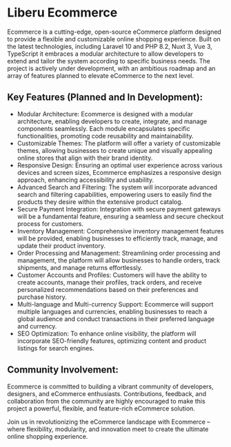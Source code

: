 # Liberu Ecommerce

Ecommerce is a cutting-edge, open-source eCommerce platform designed to provide a flexible and customizable online shopping experience. Built on the latest technologies, including Laravel 10 and PHP 8.2, Nuxt 3, Vue 3, TypeScript it embraces a modular architecture to allow developers to extend and tailor the system according to specific business needs. The project is actively under development, with an ambitious roadmap and an array of features planned to elevate eCommerce to the next level.

## Key Features (Planned and In Development):

* Modular Architecture: Ecommerce is designed with a modular architecture, enabling developers to create, integrate, and manage components seamlessly. Each module encapsulates specific functionalities, promoting code reusability and maintainability.
* Customizable Themes: The platform will offer a variety of customizable themes, allowing businesses to create unique and visually appealing online stores that align with their brand identity.
* Responsive Design: Ensuring an optimal user experience across various devices and screen sizes, Ecommerce emphasizes a responsive design approach, enhancing accessibility and usability.
* Advanced Search and Filtering: The system will incorporate advanced search and filtering capabilities, empowering users to easily find the products they desire within the extensive product catalog.
* Secure Payment Integration: Integration with secure payment gateways will be a fundamental feature, ensuring a seamless and secure checkout process for customers.
* Inventory Management: Comprehensive inventory management features will be provided, enabling businesses to efficiently track, manage, and update their product inventory.
* Order Processing and Management: Streamlining order processing and management, the platform will allow businesses to handle orders, track shipments, and manage returns effortlessly.
* Customer Accounts and Profiles: Customers will have the ability to create accounts, manage their profiles, track orders, and receive personalized recommendations based on their preferences and purchase history.
* Multi-language and Multi-currency Support: Ecommerce will support multiple languages and currencies, enabling businesses to reach a global audience and conduct transactions in their preferred language and currency.
* SEO Optimization: To enhance online visibility, the platform will incorporate SEO-friendly features, optimizing content and product listings for search engines.

## Community Involvement: 
Ecommerce is committed to building a vibrant community of developers, designers, and eCommerce enthusiasts. Contributions, feedback, and collaboration from the community are highly encouraged to make this project a powerful, flexible, and feature-rich eCommerce solution.

Join us in revolutionizing the eCommerce landscape with Ecommerce – where flexibility, modularity, and innovation meet to create the ultimate online shopping experience.
